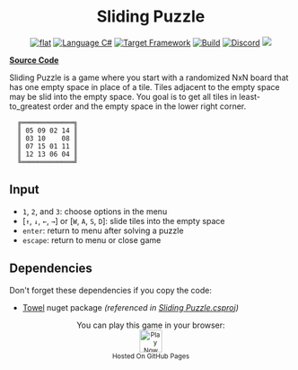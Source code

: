 <h1 align="center">
	Sliding Puzzle
</h1>

<p align="center">
	<a href="https://github.com/ZacharyPatten/dotnet-console-games" alt="GitHub repo"><img alt="flat" src="https://raw.githubusercontent.com/ZacharyPatten/dotnet-console-games/main/.github/resources/github-repo-black.svg"></a>
	<a href="https://docs.microsoft.com/en-us/dotnet/csharp/" alt="GitHub repo"><img alt="Language C#" src="https://raw.githubusercontent.com/ZacharyPatten/dotnet-console-games/main/.github/resources/language-csharp.svg"></a>
	<a href="https://dotnet.microsoft.com/download"><img src="https://raw.githubusercontent.com/ZacharyPatten/dotnet-console-games/main/.github/resources/dotnet-badge.svg" title="Target Framework" alt="Target Framework"></a>
	<a href="https://github.com/ZacharyPatten/dotnet-console-games/actions"><img src="https://github.com/ZacharyPatten/dotnet-console-games/workflows/Sliding%20Puzzle%20Build/badge.svg" title="Goto Build" alt="Build"></a>
	<a href="https://discord.gg/4XbQbwF" alt="Discord"><img src="https://raw.githubusercontent.com/ZacharyPatten/dotnet-console-games/main/.github/resources/discord-badge.svg" title="Go To Discord Server" alt="Discord"/></a>
	<a href="https://github.com/ZacharyPatten/dotnet-console-games/blob/master/LICENSE" alt="license"><img src="https://raw.githubusercontent.com/ZacharyPatten/dotnet-console-games/main/.github/resources/license-MIT-green.svg" /></a>
</p>

**[Source Code](Program.cs)**

Sliding Puzzle is a game where you start with a randomized NxN board that has one empty space in place of a tile. Tiles adjacent to the empty space may be slid into the empty space. You goal is to get all tiles in least-to_greatest order and the empty space in the lower right corner.

```
  ╔═════════════╗
  ║ 05 09 02 14 ║
  ║ 03 10    08 ║
  ║ 07 15 01 11 ║
  ║ 12 13 06 04 ║
  ╚═════════════╝
```

## Input

- `1`, `2`, and `3`: choose options in the menu
- [`↑`, `↓`, `←`, `→`] or [`W`, `A`, `S`, `D`]: slide tiles into the empty space
- `enter`: return to menu after solving a puzzle
- `escape`: return to menu or close game

## Dependencies

Don't forget these dependencies if you copy the code:

- [Towel](https://github.com/ZacharyPatten/Towel) nuget package _(referenced in [Sliding Puzzle.csproj](Sliding%20Puzzle.csproj))_

<p align="center">
	You can play this game in your browser:
	<br />
	<a href="https://zacharypatten.github.io/dotnet-console-games/Sliding%20Puzzle" alt="Play Now">
		<sub><img height="40"src="https://raw.githubusercontent.com/ZacharyPatten/dotnet-console-games/main/.github/resources/play-badge.svg" title="Play Now" alt="Play Now"/></sub>
	</a>
	<br />
	<sup>Hosted On GitHub Pages</sup>
</p>
